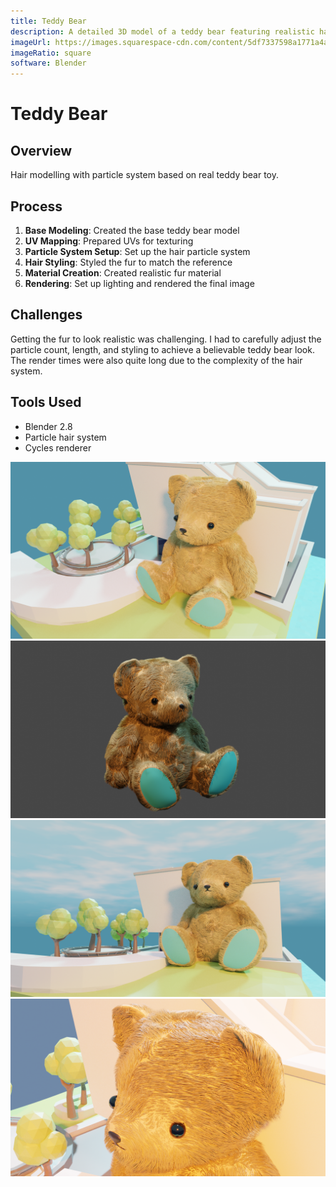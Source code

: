 ```yaml
---
title: Teddy Bear
description: A detailed 3D model of a teddy bear featuring realistic hair simulation using Blender's particle system.
imageUrl: https://images.squarespace-cdn.com/content/5df7337598a1771a4a73ef26/1590806202203-0KVBKWYEMEAY48QHPSGH/Bear+Image+7.png?content-type=image%2Fpng
imageRatio: square
software: Blender
---
```


# Teddy Bear

## Overview
Hair modelling with particle system based on real teddy bear toy.

## Process
1. **Base Modeling**: Created the base teddy bear model
2. **UV Mapping**: Prepared UVs for texturing
3. **Particle System Setup**: Set up the hair particle system
4. **Hair Styling**: Styled the fur to match the reference
5. **Material Creation**: Created realistic fur material
6. **Rendering**: Set up lighting and rendered the final image

## Challenges
Getting the fur to look realistic was challenging. I had to carefully adjust the particle count, length, and styling to achieve a believable teddy bear look. The render times were also quite long due to the complexity of the hair system.

## Tools Used
- Blender 2.8
- Particle hair system
- Cycles renderer
<div class="image-grid-1column">
    <img 
      src="https://github.com/reatured/public-assets/blob/main/3d-design/project3-teddybear/BearImage54.png?raw=true" 
      alt="Bear"
      class=""  
    />
    <img 
      src="https://github.com/reatured/public-assets/blob/main/3d-design/project3-teddybear/BearImage77.png?raw=true" 
      alt="Bear"
      class=""  
    />
    <img 
      src="https://github.com/reatured/public-assets/blob/main/3d-design/project3-teddybear/BearImage67.png?raw=true" 
      alt="Bear"
      class=""  
    />
    <img 
      src="https://github.com/reatured/public-assets/blob/main/3d-design/project3-teddybear/BearImage84.png?raw=true" 
      alt="Bear"
      class=""  
    />
    </div>
